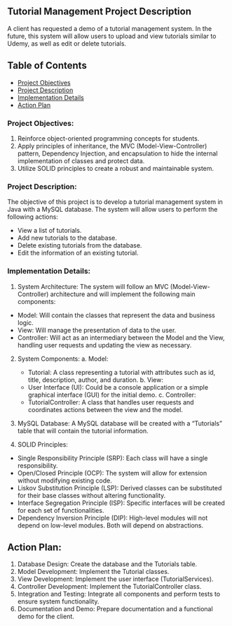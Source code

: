 ## Tutorial Management Project Description

A client has requested a demo of a tutorial management system. In the future, this system will allow users to upload and view tutorials similar to Udemy, as well as edit or delete tutorials.

## Table of Contents

-  [Project Objectives](#project-objectives)
-  [Project Description](#project-description)
-  [Implementation Details](#implementation-details)
-  [Action Plan](#action-plan)

### Project Objectives:

1. Reinforce object-oriented programming concepts for students.
2. Apply principles of inheritance, the MVC (Model-View-Controller) pattern, Dependency Injection, and encapsulation to hide the internal implementation of classes and protect data.
3. Utilize SOLID principles to create a robust and maintainable system.

### Project Description:
The objective of this project is to develop a tutorial management system in Java with a MySQL database. The system will allow users to perform the following actions:

- View a list of tutorials.
- Add new tutorials to the database.
- Delete existing tutorials from the database.
- Edit the information of an existing tutorial.

### Implementation Details:

1. System Architecture:
   The system will follow an MVC (Model-View-Controller) architecture and will implement the following main components:

- Model: Will contain the classes that represent the data and business logic.
- View: Will manage the presentation of data to the user.
- Controller: Will act as an intermediary between the Model and the View, handling user requests and updating the view as necessary.

2. System Components:
   a. Model:
   - Tutorial: A class representing a tutorial with attributes such as id, title, description, author, and duration.
     b. View:
   - User Interface (UI): Could be a console application or a simple graphical interface (GUI) for the initial demo.
     c. Controller:
   - TutorialController: A class that handles user requests and coordinates actions between the view and the model.

3. MySQL Database:
   A MySQL database will be created with a “Tutorials” table that will contain the tutorial information.

4. SOLID Principles:

- Single Responsibility Principle (SRP): Each class will have a single responsibility.
- Open/Closed Principle (OCP): The system will allow for extension without modifying existing code.
- Liskov Substitution Principle (LSP): Derived classes can be substituted for their base classes without altering functionality.
- Interface Segregation Principle (ISP): Specific interfaces will be created for each set of functionalities.
- Dependency Inversion Principle (DIP): High-level modules will not depend on low-level modules. Both will depend on abstractions.

## Action Plan:

1. Database Design: Create the database and the Tutorials table.
2. Model Development: Implement the Tutorial classes.
3. View Development: Implement the user interface (TutorialServices).
4. Controller Development: Implement the TutorialController class.
5. Integration and Testing: Integrate all components and perform tests to ensure system functionality.
6. Documentation and Demo: Prepare documentation and a functional demo for the client.